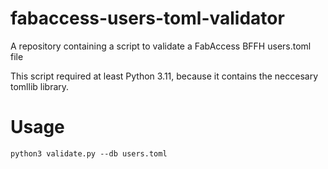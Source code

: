 # fabaccess-users-toml-validator
A repository containing a script to validate a FabAccess BFFH users.toml file

This script required at least Python 3.11, because it contains the neccesary tomllib library.

# Usage
`python3 validate.py --db users.toml`
